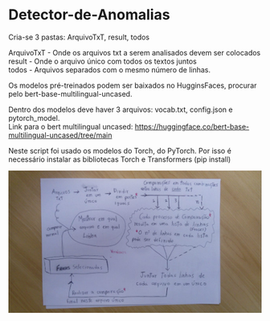 # Detector-de-Anomalias

Cria-se 3 pastas: ArquivoTxT, result, todos   

ArquivoTxT    - Onde os arquivos txt a serem analisados devem ser colocados  
result - Onde o arquivo único com todos os textos juntos  
todos  - Arquivos separados com o mesmo número de linhas.    

Os modelos pré-treinados podem ser baixados no HugginsFaces, procurar pelo bert-base-multilingual-uncased.  

Dentro dos modelos deve haver 3 arquivos: vocab.txt, config.json e pytorch_model.  
Link para o bert multilingual uncased: https://huggingface.co/bert-base-multilingual-uncased/tree/main 

Neste script foi usado os modelos do Torch, do PyTorch. Por isso é necessário instalar as bibliotecas Torch e Transformers (pip install)

![alt text](https://github.com/kennynakamura/Detector-de-Anomalias/blob/main/Fluxograma.jpg?raw=true)
